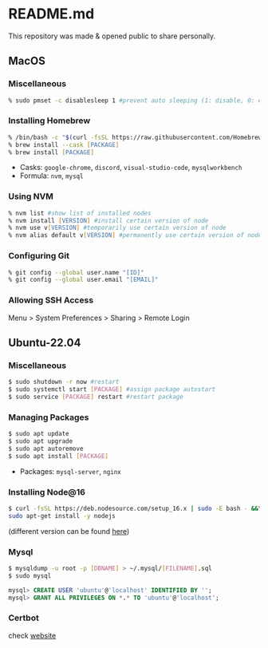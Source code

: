 # README.md
This repository was made & opened public to share personally.


## MacOS

### Miscellaneous
```zsh
% sudo pmset -c disablesleep 1 #prevent auto sleeping (1: disable, 0: enable)
```

### Installing Homebrew
```zsh
% /bin/bash -c "$(curl -fsSL https://raw.githubusercontent.com/Homebrew/install/HEAD/install.sh)"
% brew install --cask [PACKAGE]
% brew install [PACKAGE]
```
* Casks: `google-chrome`, `discord`, `visual-studio-code`, `mysqlworkbench`
* Formula: `nvm`, `mysql`

### Using NVM
```zsh
% nvm list #show list of installed nodes
% nvm install [VERSION] #install certain version of node
% nvm use v[VERSION] #temporarily use certain version of node
% nvm alias default v[VERSION] #permanently use certain version of node
```

### Configuring Git
```zsh
% git config --global user.name "[ID]"
% git config --global user.email "[EMAIL]"
```

### Allowing SSH Access
Menu > System Preferences > Sharing > Remote Login


## Ubuntu-22.04

### Miscellaneous
```bash
$ sudo shutdown -r now #restart
$ sudo systemctl start [PACKAGE] #assign package autostart
$ sudo service [PACKAGE] restart #restart package
```

### Managing Packages
```bash
$ sudo apt update
$ sudo apt upgrade
$ sudo apt autoremove
$ sudo apt install [PACKAGE]
```
* Packages: `mysql-server`, `nginx`

### Installing Node@16
```bash
$ curl -fsSL https://deb.nodesource.com/setup_16.x | sudo -E bash - &&\
sudo apt-get install -y nodejs
```
(different version can be found [here](https://github.com/nodesource/distributions#installation-instructions))

### Mysql
```bash
$ mysqldump -u root -p [DBNAME] > ~/.mysql/[FILENAME].sql
$ sudo mysql
```
```sql
mysql> CREATE USER 'ubuntu'@'localhost' IDENTIFIED BY '';
mysql> GRANT ALL PRIVILEGES ON *.* TO 'ubuntu'@'localhost';
```

### Certbot
check [website](https://certbot.eff.org/instructions?ws=nginx&os=ubuntufocal)